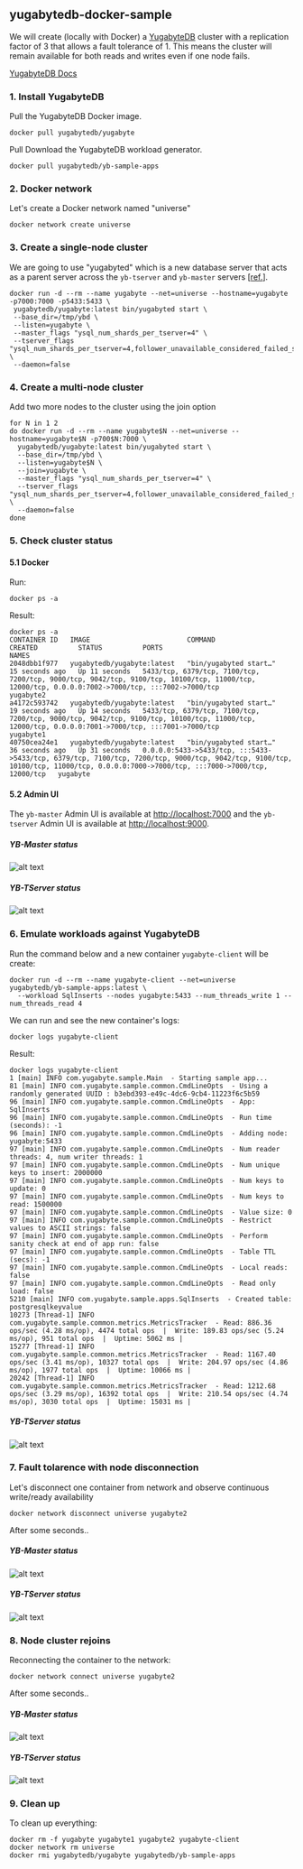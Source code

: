 ## yugabytedb-docker-sample

We will create (locally with Docker) a [YugabyteDB](https://www.yugabyte.com/) cluster with a replication factor of 3 that allows a fault tolerance of 1.
This means the cluster will remain available for both reads and writes even if one node fails.

[YugabyteDB Docs](https://docs.yugabyte.com/latest/)

### 1. Install YugabyteDB
Pull the YugabyteDB Docker image.
```
docker pull yugabytedb/yugabyte
```
Pull Download the YugabyteDB workload generator.
```
docker pull yugabytedb/yb-sample-apps
```

### 2. Docker network
Let's create a Docker network named "universe"
```
docker network create universe
```

### 3. Create a single-node cluster
We are going to use "yugabyted" which is a new database server that acts as a parent server across the `yb-tserver` and `yb-master` servers [[ref.](https://docs.yugabyte.com/latest/reference/configuration/yugabyted/)].

```
docker run -d --rm --name yugabyte --net=universe --hostname=yugabyte -p7000:7000 -p5433:5433 \
 yugabytedb/yugabyte:latest bin/yugabyted start \
 --base_dir=/tmp/ybd \
 --listen=yugabyte \
 --master_flags "ysql_num_shards_per_tserver=4" \
 --tserver_flags "ysql_num_shards_per_tserver=4,follower_unavailable_considered_failed_sec=30" \
 --daemon=false
```

### 4. Create a multi-node cluster
Add two more nodes to the cluster using the join option
```
for N in 1 2
do docker run -d --rm --name yugabyte$N --net=universe --hostname=yugabyte$N -p700$N:7000 \
  yugabytedb/yugabyte:latest bin/yugabyted start \
  --base_dir=/tmp/ybd \
  --listen=yugabyte$N \
  --join=yugabyte \
  --master_flags "ysql_num_shards_per_tserver=4" \
  --tserver_flags "ysql_num_shards_per_tserver=4,follower_unavailable_considered_failed_sec=30" \
  --daemon=false
done
```

### 5. Check cluster status
#### 5.1 Docker
Run:
```
docker ps -a
```
Result:
```
docker ps -a
CONTAINER ID   IMAGE                        COMMAND                  CREATED          STATUS          PORTS                                                                                                                                                                               NAMES
2048dbb1f977   yugabytedb/yugabyte:latest   "bin/yugabyted start…"   15 seconds ago   Up 11 seconds   5433/tcp, 6379/tcp, 7100/tcp, 7200/tcp, 9000/tcp, 9042/tcp, 9100/tcp, 10100/tcp, 11000/tcp, 12000/tcp, 0.0.0.0:7002->7000/tcp, :::7002->7000/tcp                                    yugabyte2
a4172c593742   yugabytedb/yugabyte:latest   "bin/yugabyted start…"   19 seconds ago   Up 14 seconds   5433/tcp, 6379/tcp, 7100/tcp, 7200/tcp, 9000/tcp, 9042/tcp, 9100/tcp, 10100/tcp, 11000/tcp, 12000/tcp, 0.0.0.0:7001->7000/tcp, :::7001->7000/tcp                                    yugabyte1
40750cea24e1   yugabytedb/yugabyte:latest   "bin/yugabyted start…"   36 seconds ago   Up 31 seconds   0.0.0.0:5433->5433/tcp, :::5433->5433/tcp, 6379/tcp, 7100/tcp, 7200/tcp, 9000/tcp, 9042/tcp, 9100/tcp, 10100/tcp, 11000/tcp, 0.0.0.0:7000->7000/tcp, :::7000->7000/tcp, 12000/tcp   yugabyte
```
#### 5.2 Admin UI
The `yb-master` Admin UI is available at [http://localhost:7000](http://localhost:7000) and the `yb-tserver` Admin UI is available at [http://localhost:9000](http://localhost:9000).

##### YB-Master status
![alt text](https://github.com/wagnerjfr/yugabytedb-docker-sample/blob/main/figures/tmaster1.png)

##### YB-TServer status
![alt text](https://github.com/wagnerjfr/yugabytedb-docker-sample/blob/main/figures/tserver1.png)

### 6. Emulate workloads against YugabyteDB
Run the command below and a new container `yugabyte-client` will be create:
```
docker run -d --rm --name yugabyte-client --net=universe yugabytedb/yb-sample-apps:latest \
  --workload SqlInserts --nodes yugabyte:5433 --num_threads_write 1 --num_threads_read 4
```

We can run and see the new container's logs:
```
docker logs yugabyte-client
```
Result:
```
docker logs yugabyte-client
1 [main] INFO com.yugabyte.sample.Main  - Starting sample app...
81 [main] INFO com.yugabyte.sample.common.CmdLineOpts  - Using a randomly generated UUID : b3ebd393-e49c-4dc6-9cb4-11223f6c5b59
96 [main] INFO com.yugabyte.sample.common.CmdLineOpts  - App: SqlInserts
96 [main] INFO com.yugabyte.sample.common.CmdLineOpts  - Run time (seconds): -1
96 [main] INFO com.yugabyte.sample.common.CmdLineOpts  - Adding node: yugabyte:5433
97 [main] INFO com.yugabyte.sample.common.CmdLineOpts  - Num reader threads: 4, num writer threads: 1
97 [main] INFO com.yugabyte.sample.common.CmdLineOpts  - Num unique keys to insert: 2000000
97 [main] INFO com.yugabyte.sample.common.CmdLineOpts  - Num keys to update: 0
97 [main] INFO com.yugabyte.sample.common.CmdLineOpts  - Num keys to read: 1500000
97 [main] INFO com.yugabyte.sample.common.CmdLineOpts  - Value size: 0
97 [main] INFO com.yugabyte.sample.common.CmdLineOpts  - Restrict values to ASCII strings: false
97 [main] INFO com.yugabyte.sample.common.CmdLineOpts  - Perform sanity check at end of app run: false
97 [main] INFO com.yugabyte.sample.common.CmdLineOpts  - Table TTL (secs): -1
97 [main] INFO com.yugabyte.sample.common.CmdLineOpts  - Local reads: false
97 [main] INFO com.yugabyte.sample.common.CmdLineOpts  - Read only load: false
5210 [main] INFO com.yugabyte.sample.apps.SqlInserts  - Created table: postgresqlkeyvalue
10273 [Thread-1] INFO com.yugabyte.sample.common.metrics.MetricsTracker  - Read: 886.36 ops/sec (4.28 ms/op), 4474 total ops  |  Write: 189.83 ops/sec (5.24 ms/op), 951 total ops  |  Uptime: 5062 ms |
15277 [Thread-1] INFO com.yugabyte.sample.common.metrics.MetricsTracker  - Read: 1167.40 ops/sec (3.41 ms/op), 10327 total ops  |  Write: 204.97 ops/sec (4.86 ms/op), 1977 total ops  |  Uptime: 10066 ms |
20242 [Thread-1] INFO com.yugabyte.sample.common.metrics.MetricsTracker  - Read: 1212.68 ops/sec (3.29 ms/op), 16392 total ops  |  Write: 210.54 ops/sec (4.74 ms/op), 3030 total ops  |  Uptime: 15031 ms |
```

##### YB-TServer status
![alt text](https://github.com/wagnerjfr/yugabytedb-docker-sample/blob/main/figures/tserver2.png)

### 7. Fault tolarence with node disconnection
Let's disconnect one container from network and observe continuous write/ready availability
```
docker network disconnect universe yugabyte2
```
After some seconds..
##### YB-Master status
![alt text](https://github.com/wagnerjfr/yugabytedb-docker-sample/blob/main/figures/tmaster2.png)

##### YB-TServer status
![alt text](https://github.com/wagnerjfr/yugabytedb-docker-sample/blob/main/figures/tserver3.png)

### 8. Node cluster rejoins
Reconnecting the container to the network:
```
docker network connect universe yugabyte2
```
After some seconds..
##### YB-Master status
![alt text](https://github.com/wagnerjfr/yugabytedb-docker-sample/blob/main/figures/tmaster3.png)

##### YB-TServer status
![alt text](https://github.com/wagnerjfr/yugabytedb-docker-sample/blob/main/figures/tserver4.png)

### 9. Clean up
To clean up everything:
```
docker rm -f yugabyte yugabyte1 yugabyte2 yugabyte-client
docker network rm universe
docker rmi yugabytedb/yugabyte yugabytedb/yb-sample-apps
```
